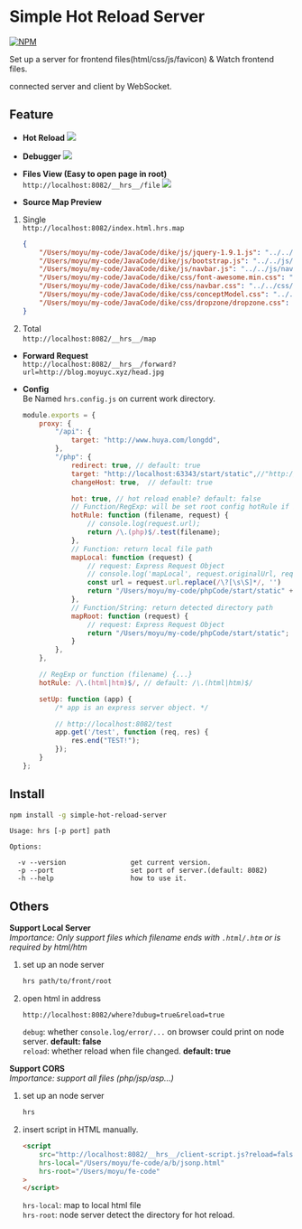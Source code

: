 # Simple Hot Reload Server

[![NPM](https://nodei.co/npm/simple-hot-reload-server.png?downloads=true&downloadRank=true&stars=true)](https://www.npmjs.com/package/simple-hot-reload-server)

Set up a server for frontend files(html/css/js/favicon) & Watch frontend files.

connected server and client by WebSocket.

## Feature

- **Hot Reload**
![](https://ooo.0o0.ooo/2017/03/31/58de5c97bfa0b.jpg)

- **Debugger**
![](https://ooo.0o0.ooo/2017/03/31/58de5c83f0eac.jpg)

- **Files View (Easy to open page in root)**  
`http://localhost:8082/__hrs__/file`
![](https://ooo.0o0.ooo/2017/04/01/58df9961dd9b2.jpg)

- **Source Map Preview**

1. Single  
    `http://localhost:8082/index.html.hrs.map`
    ```json
    {
        "/Users/moyu/my-code/JavaCode/dike/js/jquery-1.9.1.js": "../../js/jquery-1.9.1.js",
        "/Users/moyu/my-code/JavaCode/dike/js/bootstrap.js": "../../js/bootstrap.js",
        "/Users/moyu/my-code/JavaCode/dike/js/navbar.js": "../../js/navbar.js",
        "/Users/moyu/my-code/JavaCode/dike/css/font-awesome.min.css": "../../css/font-awesome.min.css",
        "/Users/moyu/my-code/JavaCode/dike/css/navbar.css": "../../css/navbar.css",
        "/Users/moyu/my-code/JavaCode/dike/css/conceptModel.css": "../../css/conceptModel.css",
        "/Users/moyu/my-code/JavaCode/dike/css/dropzone/dropzone.css": "../../css/dropzone/dropzone.css"
    }
    ```
2. Total  
    `http://localhost:8082/__hrs__/map`

- **Forward Request**  
    `http://localhost:8082/__hrs__/forward?url=http://blog.moyuyc.xyz/head.jpg`
    
- **Config**  
    Be Named `hrs.config.js` on current work directory.
    ```js
    module.exports = {
        proxy: {
            "/api": {
                target: "http://www.huya.com/longdd",
            },
            "/php": {
                redirect: true, // default: true
                target: "http://localhost:63343/start/static",//"http://localhost:6999",
                changeHost: true,  // default: true
    
                hot: true, // hot reload enable? default: false
                // Function/RegExp: will be set root config hotRule if it is null
                hotRule: function (filename, request) {
                    // console.log(request.url);
                    return /\.(php)$/.test(filename);
                },
                // Function: return local file path
                mapLocal: function (request) {
                    // request: Express Request Object
                    // console.log('mapLocal', request.originalUrl, request.baseUrl, request.url);
                    const url = request.url.replace(/\?[\s\S]*/, '')
                    return "/Users/moyu/my-code/phpCode/start/static" + url;
                },
                // Function/String: return detected directory path
                mapRoot: function (request) {
                    // request: Express Request Object
                    return "/Users/moyu/my-code/phpCode/start/static";
                }
            },
        },
    
        // RegExp or function (filename) {...}
        hotRule: /\.(html|htm)$/, // default: /\.(html|htm)$/
    
        setUp: function (app) {
            /* app is an express server object. */
    
            // http://localhost:8082/test
            app.get('/test', function (req, res) {
                res.end("TEST!");
            });
        }
    };
    ```

## Install

```bash
npm install -g simple-hot-reload-server
```

```text
Usage: hrs [-p port] path

Options:

  -v --version                get current version.
  -p --port                   set port of server.(default: 8082)
  -h --help                   how to use it.
```

## Others

**Support Local Server**  
*Importance: Only support files which filename ends with `.html/.htm` or is required by html/htm*
1. set up an node server
    ```bash
    hrs path/to/front/root    
    ```
2. open html in address
    ```
    http://localhost:8082/where?dubug=true&reload=true
    ```
    `debug`: whether `console.log/error/...` on browser could print on node server. **default: false**  
    `reload`: whether reload when file changed. **default: true**

**Support CORS**  
*Importance: support all files (php/jsp/asp...)*

1. set up an node server
    ```bash
    hrs
    ```
2. insert script in HTML manually.
    ```html
    <script
        src="http://localhost:8082/__hrs__/client-script.js?reload=false&debug=true"
        hrs-local="/Users/moyu/fe-code/a/b/jsonp.html"
        hrs-root="/Users/moyu/fe-code"
    >
    </script>
    ```
    `hrs-local`: map to local html file  
    `hrs-root`: node server detect the directory for hot reload.